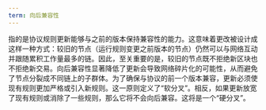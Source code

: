 ```yaml
---
term: 向后兼容性
---
```


指的是协议规则更新能够与之前的版本保持兼容性的能力。这意味着更改被设计成这样一种方式：较旧的节点（运行规则变更之前版本的节点）仍然可以与网络互动并跟随累积工作量最多的链。因此，至关重要的是，较旧的节点既不拒绝新区块也不拒绝新交易。向后兼容性显著降低了更新会导致网络碎片化的可能性，从而避免了节点分裂成不同链上的子群体。为了确保与协议的前一个版本兼容，更新必须使现有规则更加严格或引入新规则。这一原则定义了“软分叉”。相反，如果更新放宽了现有规则或消除了一些规则，那么它将不会向后兼容。这将是一个“硬分叉”。
